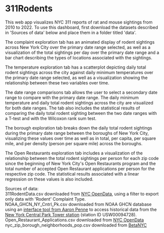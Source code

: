 # 311Rodents

This web app visualizes NYC 311 reports of rat and mouse sightings from 2010 to 2022. 
To use this dashboard, first download the datasets described in 'Sources of data' below and place them in a folder titled 'data'.  

The complaint exploration tab has an animated display of rodent sightings across New York City over the primary date range selected, as well as a visualization of the total sightings per day over the primary date range and a bar chart describing the types of locations associated with the sightings.  

The temperature exploration tab has a scatterplot depicting daily total rodent sightings across the city against daily minimum temperatures over the primary date range selected, as well as a visualization showing the relationship between these two variables over time.

The date range comparisons tab allows the user to select a secondary date range to compare with the primary date range. The daily minimum temperature and daily total rodent sightings across the city are visualized for both date ranges. The tab also includes the statistical results of comparing the daily total rodent sighting between the two date ranges with a T-test and with the Wilcoxon rank sum test.

The borough exploration tab breaks down the daily total rodent sightings during the primary date range between the boroughs of New York City, visualizing these values over time as well as in total, per capita, per square mile, and per density (person per square mile) across the boroughs.  

The Open Restaurants exploration tab includes a visualization of the relationship between the total rodent sightings per person for each zip code since the beginning of New York City's Open Restaurants program and the total number of accepted Open Restaurant applications per person for the respective zip code. The statistical results associated with a linear regression on these values is also included.


Sources of data:  
311RodentData.csv downloaded from [NYC OpenData](https://data.cityofnewyork.us/Social-Services/311-Service-Requests-from-2010-to-Present/erm2-nwe9), using a filter to export only data with 'Rodent' Complaint Type.  
NOAA_GHCN_NY_Cntrl_Pk.csv downloaded from NOAA GHCN database using an [interface tool from Aaron Penne](https://github.com/aaronpenne/get_noaa_ghcn_data) to access historical data from the [New York Central Park Tower station](https://www.ncdc.noaa.gov/cdo-web/datasets/GHCND/stations/GHCND:USW00094728/detail) (station ID USW00094728).  
Open_Restaurant_Applications.csv downloaded from [NYC OpenData](https://data.cityofnewyork.us/Transportation/Open-Restaurant-Applications/pitm-atqc)  
nyc_zip_borough_neighborhoods_pop.csv downloaded from [BetaNYC](https://data.beta.nyc/en/dataset/pediacities-nyc-neighborhoods/resource/7caac650-d082-4aea-9f9b-3681d568e8a5)
